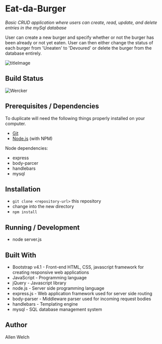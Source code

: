 # Eat-da-Burger

_Basic CRUD application where users can create, read, update, and delete entries in the mySql database_

User can create a new burger and specify whether or not the burger has been already or not yet eaten. User can then either change the status of each burger from 'Uneaten' to 'Devoured' or delete the burger from the database entirely. 

![titleImage](/assets/img/title.PNG)

## Build Status
![Wercker](https://img.shields.io/wercker/ci/wercker/docs.svg)

## Prerequisites / Dependencies
To duplicate will need the following things properly installed on your computer.
* [Git](http://git-scm.com/)
* [Node.js](http://nodejs.org/) (with NPM)

Node dependencies:
* express
* body-parcer
* handlebars
* mysql

## Installation
* `git clone <repository-url>` this repository
* change into the new directory
* `npm install`

## Running / Development
* node server.js

## Built With
- Bootstrap v4.1 - Front-end HTML, CSS, javascript framework for creating responsive web applications
- JavaScript - Programming language
- jQuery - Javascript library
- node.js - Server side programming language
- express.js - Web application framework used for server side routing
- body-parser - Middleware parser used for incoming request bodies
- handlebars - Templating engine
- mysql - SQL database management system

## Author
Allen Welch